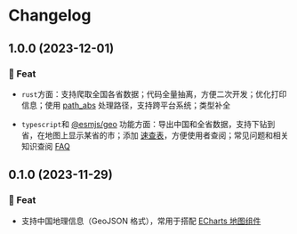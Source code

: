 # Changelog

## 1.0.0 (2023-12-01)

### 🎫 Feat

- `rust`方面：支持爬取全国各省数据；代码全量抽离，方便二次开发；优化打印信息；使用 [path_abs](https://lib.rs/crates/path_abs) 处理路径，支持跨平台系统；类型补全

- `typescript`和 [@esmjs/geo](https://github.com/esmjs/geo) 功能方面：导出中国和全省数据，支持下钻到省，在地图上显示某省的市；添加 [速查表](https://github.com/esmjs/geo#-%E9%80%9F%E6%9F%A5%E8%A1%A8)，方便使用者查阅；常见问题和相关知识查阅 [FAQ](https://github.com/esmjs/geo#-faq)

## 0.1.0 (2023-11-29)

### 🎫 Feat

- 支持中国地理信息（GeoJSON 格式），常用于搭配 [ECharts 地图组件](https://echarts.apache.org/handbook/zh/basics/release-note/5-3-0/#registermap-%E5%92%8C-getmap-%E6%96%B9%E6%B3%95%E9%9C%80%E8%A6%81%E5%9C%A8%E5%BC%95%E5%85%A5%E5%9C%B0%E5%9B%BE%E7%BB%84%E4%BB%B6%E5%90%8E%E6%89%8D%E8%83%BD%E4%BD%BF%E7%94%A8)
